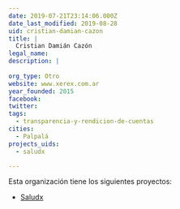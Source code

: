 ```yaml
---
date: 2019-07-21T23:14:06.000Z
date_last_modified: 2019-08-28
uid: cristian-damian-cazon
title: |
  Cristian Damián Cazón
legal_name: 
description: |
  
org_type: Otro
website: www.xerex.com.ar
year_founded: 2015
facebook: 
twitter: 
tags:
  - transparencia-y-rendicion-de-cuentas
cities: 
  - Palpalá
projects_uids:
  - saludx

---
```


Esta organización tiene los siguientes proyectos:

- [Saludx](/proyectos/saludx)
